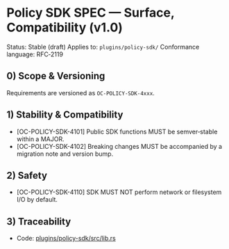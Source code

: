 # Policy SDK SPEC — Surface, Compatibility (v1.0)

Status: Stable (draft)
Applies to: `plugins/policy-sdk/`
Conformance language: RFC‑2119

## 0) Scope & Versioning

Requirements are versioned as `OC-POLICY-SDK-4xxx`.

## 1) Stability & Compatibility

- [OC-POLICY-SDK-4101] Public SDK functions MUST be semver‑stable within a MAJOR.
- [OC-POLICY-SDK-4102] Breaking changes MUST be accompanied by a migration note and version bump.

## 2) Safety

- [OC-POLICY-SDK-4110] SDK MUST NOT perform network or filesystem I/O by default.

## 3) Traceability

- Code: [plugins/policy-sdk/src/lib.rs](../plugins/policy-sdk/src/lib.rs)
